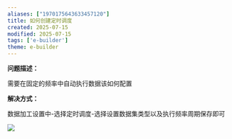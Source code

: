 ```yaml
---
aliases: ["1970175643633457120"]
title: 如何创建定时调度
created: 2025-07-15
modified: 2025-07-15
tags: ['e-builder']
theme: e-builder
---
```


**问题描述：**

需要在固定的频率中自动执行数据该如何配置

**解决方式：**

数据加工设置中-选择定时调度-选择设置数据集类型以及执行频率周期保存即可

![](https://myhelpdoc.oss-cn-heyuan.aliyuncs.com/mdimages/239d7b2a5874d66f4221d29aa4628dd0.jpg)